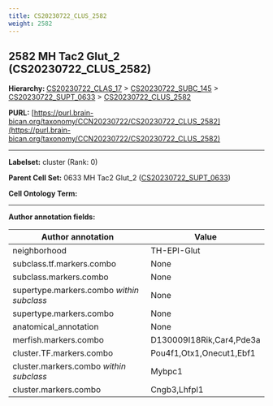 ```yaml
---
title: CS20230722_CLUS_2582
weight: 2582
---
```

## 2582 MH Tac2 Glut_2 (CS20230722_CLUS_2582)
<b>Hierarchy: </b>
[CS20230722_CLAS_17](../CS20230722_CLAS_17) >
[CS20230722_SUBC_145](../CS20230722_SUBC_145) >
[CS20230722_SUPT_0633](../CS20230722_SUPT_0633) >
[CS20230722_CLUS_2582](../CS20230722_CLUS_2582)

**PURL:** [https://purl.brain-bican.org/taxonomy/CCN20230722/CS20230722_CLUS_2582](https://purl.brain-bican.org/taxonomy/CCN20230722/CS20230722_CLUS_2582)

---


**Labelset:** cluster (Rank: 0)

**Parent Cell Set:** 0633 MH Tac2 Glut_2 ([CS20230722_SUPT_0633](../CS20230722_SUPT_0633))



**Cell Ontology Term:** 

[MARKER GENES.]: #


---

[TRANSFERRED ANNOTATIONS.]: #


[AUTHOR ANNOTATION FIELDS.]: #


**Author annotation fields:**

| Author annotation | Value |
|-------------------|-------|
|neighborhood|TH-EPI-Glut|
|subclass.tf.markers.combo|None|
|subclass.markers.combo|None|
|supertype.markers.combo _within subclass_|None|
|supertype.markers.combo|None|
|anatomical_annotation|None|
|merfish.markers.combo|D130009I18Rik,Car4,Pde3a|
|cluster.TF.markers.combo|Pou4f1,Otx1,Onecut1,Ebf1|
|cluster.markers.combo _within subclass_|Mybpc1|
|cluster.markers.combo|Cngb3,Lhfpl1|
